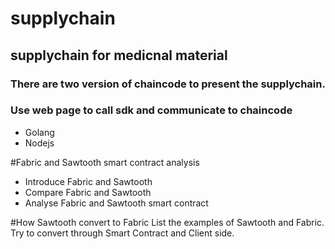 # supplychain

## supplychain for medicnal material

### There are two version of chaincode to present the supplychain.
### Use web page to call sdk and communicate to chaincode

* Golang
* Nodejs


#Fabric and Sawtooth smart contract analysis
* Introduce Fabric and Sawtooth 
* Compare Fabric and Sawtooth
* Analyse Fabric and Sawtooth smart contract

#How Sawtooth convert to Fabric
List the examples of Sawtooth and Fabric. Try to convert through Smart Contract and Client side.
